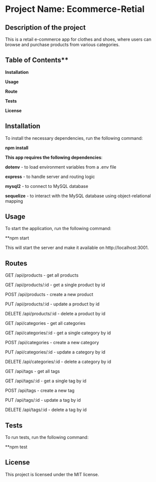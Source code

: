 # Project Name: Ecommerce-Retial



## Description of the project

This is a retail e-commerce app for clothes and shoes, where users can browse and purchase products from various categories.

## Table of Contents**

**Installation**

**Usage**

**Route**

**Tests**

**License**



## Installation

To install the necessary dependencies, run the following command:

**npm install**

**This app requires the following dependencies**:

**dotenv** - to load environment variables from a .env file

**express** - to handle server and routing logic

**mysql2** - to connect to MySQL database

**sequelize** - to interact with the MySQL database using object-relational mapping


## Usage

To start the application, run the following command:

**npm start

This will start the server and make it available on http://localhost:3001.

## Routes

GET /api/products - get all products

GET /api/products/:id - get a single product by id

POST /api/products - create a new product

PUT /api/products/:id - update a product by id

DELETE /api/products/:id - delete a product by id

GET /api/categories - get all categories

GET /api/categories/:id - get a single category by id

POST /api/categories - create a new category

PUT /api/categories/:id - update a category by id

DELETE /api/categories/:id - delete a category by id

GET /api/tags - get all tags

GET /api/tags/:id - get a single tag by id

POST /api/tags - create a new tag

PUT /api/tags/:id - update a tag by id

DELETE /api/tags/:id - delete a tag by id


## Tests

To run tests, run the following command:

**npm test


## License

This project is licensed under the MIT license.
